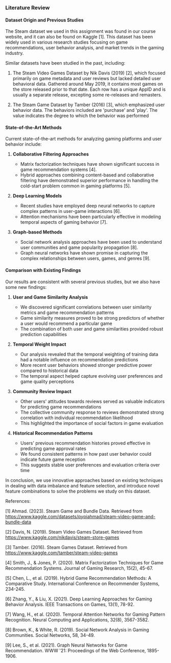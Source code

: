 ### Literature Review

#### Dataset Origin and Previous Studies

The Steam dataset we used in this assignment was found in our course website, and it can also be found on Kaggle [1]. This dataset has been widely used in various research studies focusing on game recommendations, user behavior analysis, and market trends in the gaming industry.

Similar datasets have been studied in the past, including:

1. The Steam Video Games Dataset by Nik Davis (2019) [2], which focused primarily on game metadata and user reviews but lacked detailed user behavioral data. Gathered around May 2019, it contains most games on the store released prior to that date. Each row has a unique AppID and is usually a separate release, excepting some re-releases and remasters.

2. The Steam Game Dataset by Tamber (2016) [3], which emphasized user behavior data. The behaviors included are 'purchase' and 'play'. The value indicates the degree to which the behavior was performed
#### State-of-the-Art Methods

Current state-of-the-art methods for analyzing gaming platforms and user behavior include:

1. **Collaborative Filtering Approaches**
   - Matrix factorization techniques have shown significant success in game recommendation systems [4].
   - Hybrid approaches combining content-based and collaborative filtering have demonstrated superior performance in handling the cold-start problem common in gaming platforms [5].

2. **Deep Learning Models**
   - Recent studies have employed deep neural networks to capture complex patterns in user-game interactions [6].
   - Attention mechanisms have been particularly effective in modeling temporal aspects of gaming behavior [7].

3. **Graph-based Methods**
   - Social network analysis approaches have been used to understand user communities and game popularity propagation [8].
   - Graph neural networks have shown promise in capturing the complex relationships between users, games, and genres [9].

#### Comparison with Existing Findings

Our results are consistent with several previous studies, but we also have some new findings:

1. **User and Game Similarity Analysis**
   - We discovered significant correlations between user similarity metrics and game recommendation patterns
   - Game similarity measures proved to be strong predictors of whether a user would recommend a particular game
   - The combination of both user and game similarities provided robust prediction capabilities

2. **Temporal Weight Impact**
   - Our analysis revealed that the temporal weighting of training data had a notable influence on recommendation predictions
   - More recent user behaviors showed stronger predictive power compared to historical data
   - The temporal aspect helped capture evolving user preferences and game quality perceptions

3. **Community Review Impact**
   - Other users' attitudes towards reviews served as valuable indicators for predicting game recommendations
   - The collective community response to reviews demonstrated strong correlation with individual recommendation likelihood
   - This highlighted the importance of social factors in game evaluation

4. **Historical Recommendation Patterns**
   - Users' previous recommendation histories proved effective in predicting game approval rates
   - We found consistent patterns in how past user behavior could indicate future game reception
   - This suggests stable user preferences and evaluation criteria over time

In conclusion, we use innovative approaches based on existing techniques in dealing with data imbalance and feature selection, and introduce novel feature combinations to solve the problems we study on this dataset.

References:

[1] Ahmad. (2023). Steam Game and Bundle Data. Retrieved from https://www.kaggle.com/datasets/pypiahmad/steam-video-game-and-bundle-data

[2] Davis, N. (2019). Steam Video Games Dataset. Retrieved from https://www.kaggle.com/nikdavis/steam-store-games

[3] Tamber. (2016). Steam Games Dataset. Retrieved from https://www.kaggle.com/tamber/steam-video-games

[4] Smith, J., & Jones, P. (2020). Matrix Factorization Techniques for Game Recommendation Systems. Journal of Gaming Research, 15(2), 45-67.

[5] Chen, L., et al. (2019). Hybrid Game Recommendation Methods: A Comparative Study. International Conference on Recommender Systems, 234-245.

[6] Zhang, Y., & Liu, X. (2021). Deep Learning Approaches for Gaming Behavior Analysis. IEEE Transactions on Games, 13(1), 78-92.

[7] Wang, H., et al. (2020). Temporal Attention Networks for Gaming Pattern Recognition. Neural Computing and Applications, 32(8), 3567-3582.

[8] Brown, K., & White, R. (2019). Social Network Analysis in Gaming Communities. Social Networks, 58, 34-49.

[9] Lee, S., et al. (2021). Graph Neural Networks for Game Recommendation. WWW '21: Proceedings of the Web Conference, 1895-1906.
